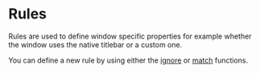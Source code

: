 # Rules

Rules are used to define window specific properties for example whether the window uses the native titlebar or a custom one.

You can define a new rule by using either the [ignore](../api/nog/window/ignore.md) or [match]() functions.
